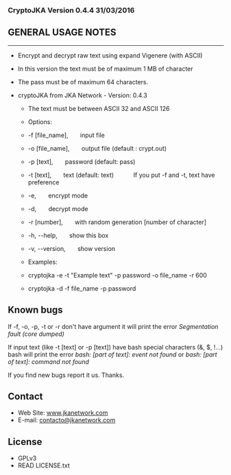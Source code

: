 ### CryptoJKA Version 0.4.4 31/03/2016

GENERAL USAGE NOTES
--------------------
--------------------
* Encrypt and decrypt raw text using expand Vigenere (with ASCII)
* In this version the text must be of maximum 1 MB of character
* The pass must be of maximum 64 characters.

* cryptoJKA from JKA Network - Version: 0.4.3

	* The text must be between ASCII 32 and ASCII 126

	* Options:
	 * -f [file_name],&emsp;&emsp;input file
	 * -o [file_name],&emsp;&emsp;output file (default : crypt.out)
	 * -p [text],&emsp;&emsp;password (default: pass)
	 * -t [text],&emsp;&emsp;text (default: text)
		&emsp;&emsp;&emsp;If you put -f and -t, text have preference
	 * -e,&emsp;&emsp;encrypt mode
	 * -d,&emsp;&emsp;decrypt mode
	 * -r [number],&emsp;&emsp;with random generation [number of character]
	 * -h, --help,&emsp;&emsp;show this box
	 * -v, --version,&emsp;&emsp;show version

	 * Examples:

	*	cryptojka -e -t "Example text" -p password -o file_name -r 600
	*	cryptojka -d -f file_name -p password

Known bugs
----------
If -f, -o, -p, -t or -r don't have argument it will print the error *Segmentation fault (core dumped)*

If input text (like -t [text] or -p [text]) have bash special characters (&, $, !...) bash will print the error *bash: [part of text]: event not found* or *bash: [part of text]: command not found*

If you find new bugs report it us. Thanks.

Contact
-------
* Web Site: www.jkanetwork.com
* E-mail:	  contacto@jkanetwork.com

License
-------
* GPLv3
* READ LICENSE.txt
